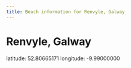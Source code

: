 ```yaml
---
title: Beach information for Renvyle, Galway
---
```

# Renvyle, Galway 

<div class="location-info">latitude: 52.80665171 longitude: -9.99000000</div>
<div id="met-eireann-warnings" onload="get_met_eireann_warnings(EI10)"></div>
<div></div>